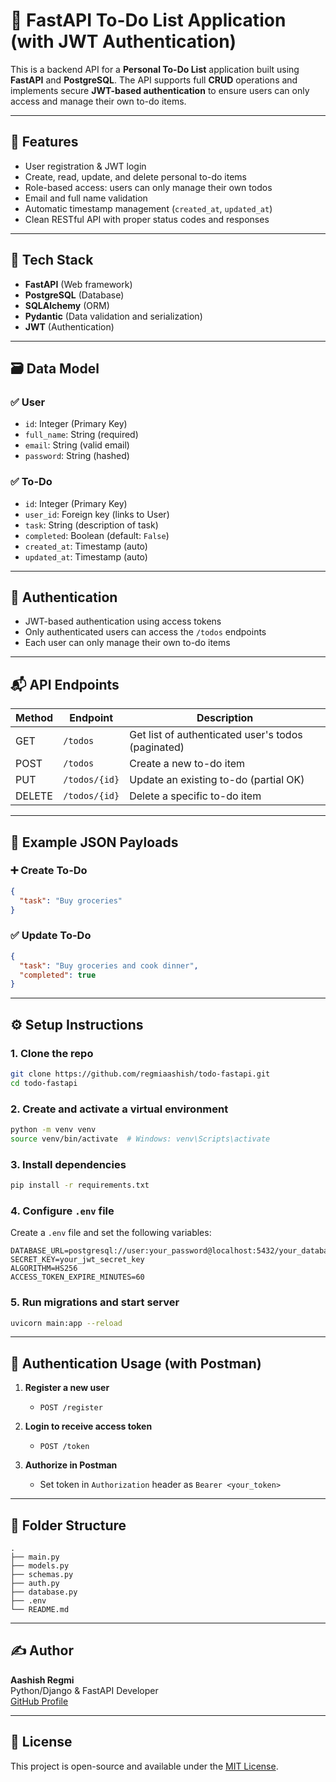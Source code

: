 # 📝 FastAPI To-Do List Application (with JWT Authentication)

This is a backend API for a **Personal To-Do List** application built using **FastAPI** and **PostgreSQL**. The API supports full **CRUD** operations and implements secure **JWT-based authentication** to ensure users can only access and manage their own to-do items.

---

## 🚀 Features

- User registration & JWT login
- Create, read, update, and delete personal to-do items
- Role-based access: users can only manage their own todos
- Email and full name validation
- Automatic timestamp management (`created_at`, `updated_at`)
- Clean RESTful API with proper status codes and responses

---

## 🧱 Tech Stack

- **FastAPI** (Web framework)
- **PostgreSQL** (Database)
- **SQLAlchemy** (ORM)
- **Pydantic** (Data validation and serialization)
- **JWT** (Authentication)

---

## 🗃️ Data Model

### ✅ User
- `id`: Integer (Primary Key)
- `full_name`: String (required)
- `email`: String (valid email)
- `password`: String (hashed)

### ✅ To-Do
- `id`: Integer (Primary Key)
- `user_id`: Foreign key (links to User)
- `task`: String (description of task)
- `completed`: Boolean (default: `False`)
- `created_at`: Timestamp (auto)
- `updated_at`: Timestamp (auto)

---

## 🔐 Authentication

- JWT-based authentication using access tokens
- Only authenticated users can access the `/todos` endpoints
- Each user can only manage their own to-do items

---

## 📬 API Endpoints

| Method | Endpoint         | Description                         |
|--------|------------------|-------------------------------------|
| GET    | `/todos`         | Get list of authenticated user's todos (paginated) |
| POST   | `/todos`         | Create a new to-do item             |
| PUT    | `/todos/{id}`    | Update an existing to-do (partial OK) |
| DELETE | `/todos/{id}`    | Delete a specific to-do item        |

---

## 🧪 Example JSON Payloads

### ➕ Create To-Do
```json
{
  "task": "Buy groceries"
}
```

### ✅ Update To-Do
```json
{
  "task": "Buy groceries and cook dinner",
  "completed": true
}
```

---

## ⚙️ Setup Instructions

### 1. Clone the repo
```bash
git clone https://github.com/regmiaashish/todo-fastapi.git
cd todo-fastapi
```

### 2. Create and activate a virtual environment
```bash
python -m venv venv
source venv/bin/activate  # Windows: venv\Scripts\activate
```

### 3. Install dependencies
```bash
pip install -r requirements.txt
```

### 4. Configure `.env` file
Create a `.env` file and set the following variables:
```
DATABASE_URL=postgresql://user:your_password@localhost:5432/your_database
SECRET_KEY=your_jwt_secret_key
ALGORITHM=HS256
ACCESS_TOKEN_EXPIRE_MINUTES=60
```

### 5. Run migrations and start server
```bash
uvicorn main:app --reload
```

---

## 🔐 Authentication Usage (with Postman)

1. **Register a new user**
   - `POST /register`

2. **Login to receive access token**
   - `POST /token`

3. **Authorize in Postman**
   - Set token in `Authorization` header as `Bearer <your_token>`

---

## 📁 Folder Structure
```
.
├── main.py
├── models.py
├── schemas.py
├── auth.py
├── database.py
├── .env
└── README.md
```

---

## ✍️ Author

**Aashish Regmi**  
Python/Django & FastAPI Developer  
[GitHub Profile](https://github.com/regmiaashish)

---

## 📄 License

This project is open-source and available under the [MIT License](LICENSE).